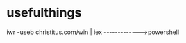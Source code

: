 # usefulthings
iwr -useb christitus.com/win | iex  ------------->powershell

<!--
https://www.msys2.org/
https://github.com/msys2/msys2-installer/releases/download/2023-07-18/msys2-x86_64-20230718.exe
pacman -S mingw-w64-ucrt-x86_64-gcc
make -d -E BIT64=1 WINDIVERTHEADERS=/WinDivert/include/ WINDIVERTLIBS=/WinDivert/x64/
-->
